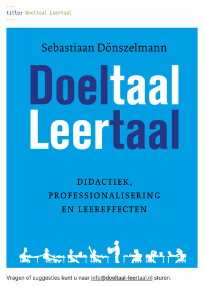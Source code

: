 ```yaml
---
title: Doeltaal Leertaal
---
```


![Doeltaal Leertaal](./bookcover.png)

Vragen of suggesties kunt u naar [info@doeltaal-leertaal.nl](mailto://info@doeltaal-leertaal.nl) sturen.



<script>

document.onload = () => {
	document.getElementById("header").remove();

	function remove_subtitle() {
		for(const i of document.getElementsByClassName("credits")) {
			i.remove();
		}
	}


	remove_subtitle();
	setInterval(() => {
		// Theme licensed under creative commons so this is allowed.
		remove_subtitle();
	}, 1000)
}
</script>
